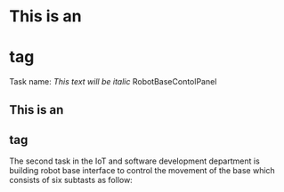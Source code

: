 # This is an <h1> tag
   Task name: *This text will be italic* RobotBaseContolPanel
  </h1>
  
## This is an <h2> tag
   The second task in the IoT and software development department is building robot base interface to control the movement of the base which consists of six subtasts as follow:
  
  </h2>
 
